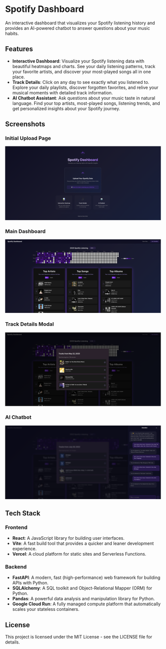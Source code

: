 # Spotify Dashboard

An interactive dashboard that visualizes your Spotify listening history and provides an AI-powered chatbot to answer questions about your music habits.

## Features

- **Interactive Dashboard**: Visualize your Spotify listening data with beautiful heatmaps and charts. See your daily listening patterns, track your favorite artists, and discover your most-played songs all in one place.
- **Track Details**: Click on any day to see exactly what you listened to. Explore your daily playlists, discover forgotten favorites, and relive your musical moments with detailed track information.
- **AI Chatbot Assistant**: Ask questions about your music taste in natural language. Find your top artists, most-played songs, listening trends, and get personalized insights about your Spotify journey.

## Screenshots

### Initial Upload Page

![Initial Login](InitialLogin-v2.png)

### Main Dashboard

![Home Page](HomePage-v2.png)

### Track Details Modal

![Track List Modal](TrackListModal-v2.png)

### AI Chatbot

![Chatbot](Chatbot-v2.png)

## Tech Stack

### Frontend

- **React**: A JavaScript library for building user interfaces.
- **Vite**: A fast build tool that provides a quicker and leaner development experience.
- **Vercel**: A cloud platform for static sites and Serverless Functions.

### Backend

- **FastAPI**: A modern, fast (high-performance) web framework for building APIs with Python.
- **SQLAlchemy**: A SQL toolkit and Object-Relational Mapper (ORM) for Python.
- **Pandas**: A powerful data analysis and manipulation library for Python.
- **Google Cloud Run**: A fully managed compute platform that automatically scales your stateless containers.

## License

This project is licensed under the MIT License - see the LICENSE file for details.
